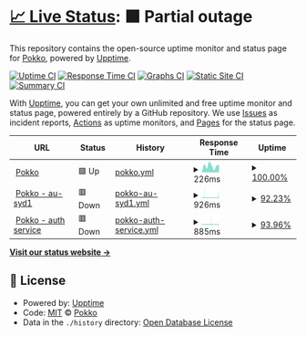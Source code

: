 # [📈 Live Status](https://pokkocms.github.io/pokko-status): <!--live status--> **🟧 Partial outage**

This repository contains the open-source uptime monitor and status page for [Pokko](https://www.pokko.io/), powered by [Upptime](https://github.com/upptime/upptime).

[![Uptime CI](https://github.com/pokkocms/pokko-status/workflows/Uptime%20CI/badge.svg)](https://github.com/pokkocms/pokko-status/actions?query=workflow%3A%22Uptime+CI%22)
[![Response Time CI](https://github.com/pokkocms/pokko-status/workflows/Response%20Time%20CI/badge.svg)](https://github.com/pokkocms/pokko-status/actions?query=workflow%3A%22Response+Time+CI%22)
[![Graphs CI](https://github.com/pokkocms/pokko-status/workflows/Graphs%20CI/badge.svg)](https://github.com/pokkocms/pokko-status/actions?query=workflow%3A%22Graphs+CI%22)
[![Static Site CI](https://github.com/pokkocms/pokko-status/workflows/Static%20Site%20CI/badge.svg)](https://github.com/pokkocms/pokko-status/actions?query=workflow%3A%22Static+Site+CI%22)
[![Summary CI](https://github.com/pokkocms/pokko-status/workflows/Summary%20CI/badge.svg)](https://github.com/pokkocms/pokko-status/actions?query=workflow%3A%22Summary+CI%22)

With [Upptime](https://upptime.js.org), you can get your own unlimited and free uptime monitor and status page, powered entirely by a GitHub repository. We use [Issues](https://github.com/pokkocms/pokko-status/issues) as incident reports, [Actions](https://github.com/pokkocms/pokko-status/actions) as uptime monitors, and [Pages](https://pokkocms.github.io/pokko-status) for the status page.

<!--start: status pages-->
<!-- This summary is generated by Upptime (https://github.com/upptime/upptime) -->
<!-- Do not edit this manually, your changes will be overwritten -->
<!-- prettier-ignore -->
| URL | Status | History | Response Time | Uptime |
| --- | ------ | ------- | ------------- | ------ |
| <img alt="" src="https://icons.duckduckgo.com/ip3/www.pokko.io.ico" height="13"> [Pokko](https://www.pokko.io) | 🟩 Up | [pokko.yml](https://github.com/pokkocms/pokko-status/commits/HEAD/history/pokko.yml) | <details><summary><img alt="Response time graph" src="./graphs/pokko/response-time-week.png" height="20"> 226ms</summary><br><a href="https://status.pokko.io/history/pokko"><img alt="Response time 257" src="https://img.shields.io/endpoint?url=https%3A%2F%2Fraw.githubusercontent.com%2Fpokkocms%2Fpokko-status%2FHEAD%2Fapi%2Fpokko%2Fresponse-time.json"></a><br><a href="https://status.pokko.io/history/pokko"><img alt="24-hour response time 263" src="https://img.shields.io/endpoint?url=https%3A%2F%2Fraw.githubusercontent.com%2Fpokkocms%2Fpokko-status%2FHEAD%2Fapi%2Fpokko%2Fresponse-time-day.json"></a><br><a href="https://status.pokko.io/history/pokko"><img alt="7-day response time 226" src="https://img.shields.io/endpoint?url=https%3A%2F%2Fraw.githubusercontent.com%2Fpokkocms%2Fpokko-status%2FHEAD%2Fapi%2Fpokko%2Fresponse-time-week.json"></a><br><a href="https://status.pokko.io/history/pokko"><img alt="30-day response time 261" src="https://img.shields.io/endpoint?url=https%3A%2F%2Fraw.githubusercontent.com%2Fpokkocms%2Fpokko-status%2FHEAD%2Fapi%2Fpokko%2Fresponse-time-month.json"></a><br><a href="https://status.pokko.io/history/pokko"><img alt="1-year response time 260" src="https://img.shields.io/endpoint?url=https%3A%2F%2Fraw.githubusercontent.com%2Fpokkocms%2Fpokko-status%2FHEAD%2Fapi%2Fpokko%2Fresponse-time-year.json"></a></details> | <details><summary><a href="https://status.pokko.io/history/pokko">100.00%</a></summary><a href="https://status.pokko.io/history/pokko"><img alt="All-time uptime 99.99%" src="https://img.shields.io/endpoint?url=https%3A%2F%2Fraw.githubusercontent.com%2Fpokkocms%2Fpokko-status%2FHEAD%2Fapi%2Fpokko%2Fuptime.json"></a><br><a href="https://status.pokko.io/history/pokko"><img alt="24-hour uptime 100.00%" src="https://img.shields.io/endpoint?url=https%3A%2F%2Fraw.githubusercontent.com%2Fpokkocms%2Fpokko-status%2FHEAD%2Fapi%2Fpokko%2Fuptime-day.json"></a><br><a href="https://status.pokko.io/history/pokko"><img alt="7-day uptime 100.00%" src="https://img.shields.io/endpoint?url=https%3A%2F%2Fraw.githubusercontent.com%2Fpokkocms%2Fpokko-status%2FHEAD%2Fapi%2Fpokko%2Fuptime-week.json"></a><br><a href="https://status.pokko.io/history/pokko"><img alt="30-day uptime 100.00%" src="https://img.shields.io/endpoint?url=https%3A%2F%2Fraw.githubusercontent.com%2Fpokkocms%2Fpokko-status%2FHEAD%2Fapi%2Fpokko%2Fuptime-month.json"></a><br><a href="https://status.pokko.io/history/pokko"><img alt="1-year uptime 100.00%" src="https://img.shields.io/endpoint?url=https%3A%2F%2Fraw.githubusercontent.com%2Fpokkocms%2Fpokko-status%2FHEAD%2Fapi%2Fpokko%2Fuptime-year.json"></a></details>
| <img alt="" src="https://icons.duckduckgo.com/ip3/au-syd1.pokko.io.ico" height="13"> [Pokko - au-syd1](https://au-syd1.pokko.io) | 🟥 Down | [pokko-au-syd1.yml](https://github.com/pokkocms/pokko-status/commits/HEAD/history/pokko-au-syd1.yml) | <details><summary><img alt="Response time graph" src="./graphs/pokko-au-syd1/response-time-week.png" height="20"> 926ms</summary><br><a href="https://status.pokko.io/history/pokko-au-syd1"><img alt="Response time 902" src="https://img.shields.io/endpoint?url=https%3A%2F%2Fraw.githubusercontent.com%2Fpokkocms%2Fpokko-status%2FHEAD%2Fapi%2Fpokko-au-syd1%2Fresponse-time.json"></a><br><a href="https://status.pokko.io/history/pokko-au-syd1"><img alt="24-hour response time 760" src="https://img.shields.io/endpoint?url=https%3A%2F%2Fraw.githubusercontent.com%2Fpokkocms%2Fpokko-status%2FHEAD%2Fapi%2Fpokko-au-syd1%2Fresponse-time-day.json"></a><br><a href="https://status.pokko.io/history/pokko-au-syd1"><img alt="7-day response time 926" src="https://img.shields.io/endpoint?url=https%3A%2F%2Fraw.githubusercontent.com%2Fpokkocms%2Fpokko-status%2FHEAD%2Fapi%2Fpokko-au-syd1%2Fresponse-time-week.json"></a><br><a href="https://status.pokko.io/history/pokko-au-syd1"><img alt="30-day response time 981" src="https://img.shields.io/endpoint?url=https%3A%2F%2Fraw.githubusercontent.com%2Fpokkocms%2Fpokko-status%2FHEAD%2Fapi%2Fpokko-au-syd1%2Fresponse-time-month.json"></a><br><a href="https://status.pokko.io/history/pokko-au-syd1"><img alt="1-year response time 880" src="https://img.shields.io/endpoint?url=https%3A%2F%2Fraw.githubusercontent.com%2Fpokkocms%2Fpokko-status%2FHEAD%2Fapi%2Fpokko-au-syd1%2Fresponse-time-year.json"></a></details> | <details><summary><a href="https://status.pokko.io/history/pokko-au-syd1">92.23%</a></summary><a href="https://status.pokko.io/history/pokko-au-syd1"><img alt="All-time uptime 99.88%" src="https://img.shields.io/endpoint?url=https%3A%2F%2Fraw.githubusercontent.com%2Fpokkocms%2Fpokko-status%2FHEAD%2Fapi%2Fpokko-au-syd1%2Fuptime.json"></a><br><a href="https://status.pokko.io/history/pokko-au-syd1"><img alt="24-hour uptime 97.25%" src="https://img.shields.io/endpoint?url=https%3A%2F%2Fraw.githubusercontent.com%2Fpokkocms%2Fpokko-status%2FHEAD%2Fapi%2Fpokko-au-syd1%2Fuptime-day.json"></a><br><a href="https://status.pokko.io/history/pokko-au-syd1"><img alt="7-day uptime 92.23%" src="https://img.shields.io/endpoint?url=https%3A%2F%2Fraw.githubusercontent.com%2Fpokkocms%2Fpokko-status%2FHEAD%2Fapi%2Fpokko-au-syd1%2Fuptime-week.json"></a><br><a href="https://status.pokko.io/history/pokko-au-syd1"><img alt="30-day uptime 97.41%" src="https://img.shields.io/endpoint?url=https%3A%2F%2Fraw.githubusercontent.com%2Fpokkocms%2Fpokko-status%2FHEAD%2Fapi%2Fpokko-au-syd1%2Fuptime-month.json"></a><br><a href="https://status.pokko.io/history/pokko-au-syd1"><img alt="1-year uptime 99.78%" src="https://img.shields.io/endpoint?url=https%3A%2F%2Fraw.githubusercontent.com%2Fpokkocms%2Fpokko-status%2FHEAD%2Fapi%2Fpokko-au-syd1%2Fuptime-year.json"></a></details>
| <img alt="" src="https://icons.duckduckgo.com/ip3/id.pokko.io.ico" height="13"> [Pokko - auth service](https://id.pokko.io) | 🟥 Down | [pokko-auth-service.yml](https://github.com/pokkocms/pokko-status/commits/HEAD/history/pokko-auth-service.yml) | <details><summary><img alt="Response time graph" src="./graphs/pokko-auth-service/response-time-week.png" height="20"> 885ms</summary><br><a href="https://status.pokko.io/history/pokko-auth-service"><img alt="Response time 915" src="https://img.shields.io/endpoint?url=https%3A%2F%2Fraw.githubusercontent.com%2Fpokkocms%2Fpokko-status%2FHEAD%2Fapi%2Fpokko-auth-service%2Fresponse-time.json"></a><br><a href="https://status.pokko.io/history/pokko-auth-service"><img alt="24-hour response time 1171" src="https://img.shields.io/endpoint?url=https%3A%2F%2Fraw.githubusercontent.com%2Fpokkocms%2Fpokko-status%2FHEAD%2Fapi%2Fpokko-auth-service%2Fresponse-time-day.json"></a><br><a href="https://status.pokko.io/history/pokko-auth-service"><img alt="7-day response time 885" src="https://img.shields.io/endpoint?url=https%3A%2F%2Fraw.githubusercontent.com%2Fpokkocms%2Fpokko-status%2FHEAD%2Fapi%2Fpokko-auth-service%2Fresponse-time-week.json"></a><br><a href="https://status.pokko.io/history/pokko-auth-service"><img alt="30-day response time 965" src="https://img.shields.io/endpoint?url=https%3A%2F%2Fraw.githubusercontent.com%2Fpokkocms%2Fpokko-status%2FHEAD%2Fapi%2Fpokko-auth-service%2Fresponse-time-month.json"></a><br><a href="https://status.pokko.io/history/pokko-auth-service"><img alt="1-year response time 899" src="https://img.shields.io/endpoint?url=https%3A%2F%2Fraw.githubusercontent.com%2Fpokkocms%2Fpokko-status%2FHEAD%2Fapi%2Fpokko-auth-service%2Fresponse-time-year.json"></a></details> | <details><summary><a href="https://status.pokko.io/history/pokko-auth-service">93.96%</a></summary><a href="https://status.pokko.io/history/pokko-auth-service"><img alt="All-time uptime 99.91%" src="https://img.shields.io/endpoint?url=https%3A%2F%2Fraw.githubusercontent.com%2Fpokkocms%2Fpokko-status%2FHEAD%2Fapi%2Fpokko-auth-service%2Fuptime.json"></a><br><a href="https://status.pokko.io/history/pokko-auth-service"><img alt="24-hour uptime 98.51%" src="https://img.shields.io/endpoint?url=https%3A%2F%2Fraw.githubusercontent.com%2Fpokkocms%2Fpokko-status%2FHEAD%2Fapi%2Fpokko-auth-service%2Fuptime-day.json"></a><br><a href="https://status.pokko.io/history/pokko-auth-service"><img alt="7-day uptime 93.96%" src="https://img.shields.io/endpoint?url=https%3A%2F%2Fraw.githubusercontent.com%2Fpokkocms%2Fpokko-status%2FHEAD%2Fapi%2Fpokko-auth-service%2Fuptime-week.json"></a><br><a href="https://status.pokko.io/history/pokko-auth-service"><img alt="30-day uptime 98.06%" src="https://img.shields.io/endpoint?url=https%3A%2F%2Fraw.githubusercontent.com%2Fpokkocms%2Fpokko-status%2FHEAD%2Fapi%2Fpokko-auth-service%2Fuptime-month.json"></a><br><a href="https://status.pokko.io/history/pokko-auth-service"><img alt="1-year uptime 99.84%" src="https://img.shields.io/endpoint?url=https%3A%2F%2Fraw.githubusercontent.com%2Fpokkocms%2Fpokko-status%2FHEAD%2Fapi%2Fpokko-auth-service%2Fuptime-year.json"></a></details>

<!--end: status pages-->

[**Visit our status website →**](https://pokkocms.github.io/pokko-status)

## 📄 License

- Powered by: [Upptime](https://github.com/upptime/upptime)
- Code: [MIT](./LICENSE) © [Pokko](https://www.pokko.io/)
- Data in the `./history` directory: [Open Database License](https://opendatacommons.org/licenses/odbl/1-0/)
